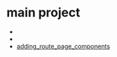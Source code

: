 # main project

- []()
- []()
- [adding_route_page_components](https://github.com/xxx-sj/Today_I_Learned/blob/master/vue/main_project/adding_route_page_components.md)
